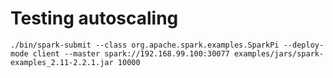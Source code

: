 # Testing autoscaling

```shell
./bin/spark-submit --class org.apache.spark.examples.SparkPi --deploy-mode client --master spark://192.168.99.100:30077 examples/jars/spark-examples_2.11-2.2.1.jar 10000
```
